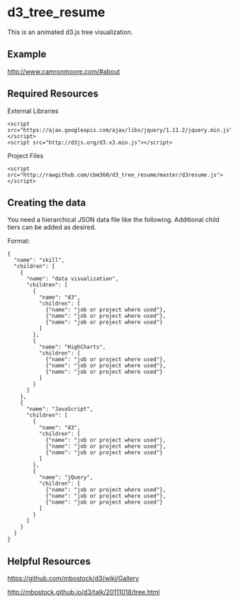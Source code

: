 d3_tree_resume
=========

This is an animated d3.js tree visualization.

Example
-------
http://www.camronmoore.com/#about


Required Resources
------------------
External Libraries
```
<script src="https://ajax.googleapis.com/ajax/libs/jquery/1.11.2/jquery.min.js"></script>
<script src="http://d3js.org/d3.v3.min.js"></script>
```

Project Files
```
<script src="http://rawgithub.com/cbm360/d3_tree_resume/master/d3resume.js"></script>
```

Creating the data
-----------------
You need a hierarchical JSON data file like the following.  Additional child tiers can be added as desired.

Format:
```
{
  "name": "skill",
  "children": [
    {
      "name": "data visualization",
      "children": [
        {
          "name": "d3",
          "children": [
            {"name": "job or project where used"},
            {"name": "job or project where used"},
            {"name": "job or project where used"}
          ]
        },
        {
          "name": "HighCharts",
          "children": [
            {"name": "job or project where used"},
            {"name": "job or project where used"},
            {"name": "job or project where used"}
          ]
        }
      ]
    },
    {
      "name": "JavaScript",
      "children": [
        {
          "name": "d3",
          "children": [
            {"name": "job or project where used"},
            {"name": "job or project where used"},
            {"name": "job or project where used"}
          ]
        },
        {
          "name": "jQuery",
          "children": [
            {"name": "job or project where used"},
            {"name": "job or project where used"},
            {"name": "job or project where used"}
          ]
        }
      ]
    }
  ]
}
```

Helpful Resources
-----------------
https://github.com/mbostock/d3/wiki/Gallery


http://mbostock.github.io/d3/talk/20111018/tree.html

